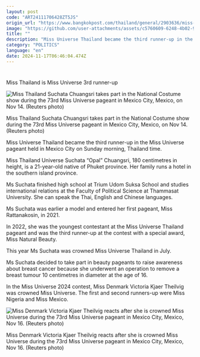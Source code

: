 ```yaml
---
layout: post
code: "ART24111706428ZT5JS"
origin_url: "https://www.bangkokpost.com/thailand/general/2903636/miss-thailand-is-miss-universe-3rd-runner-up"
image: "https://github.com/user-attachments/assets/c5760609-6248-4b02-9154-7cadfd0b3c45"
title: ""
description: "Miss Universe Thailand became the third runner-up in the Miss Universe pageant held in Mexico City on Sunday morning, Thailand time."
category: "POLITICS"
language: "en"
date: 2024-11-17T06:46:04.474Z
---
```


# 

Miss Thailand is Miss Universe 3rd runner-up

![Miss Thailand Suchata Chuangsri takes part in the National Costume show during the 73rd Miss Universe pageant in Mexico City, Mexico, on Nov 14. (Reuters photo)](https://github.com/user-attachments/assets/071c2ff7-9d8d-427c-8168-6d012160f7d5)

Miss Thailand Suchata Chuangsri takes part in the National Costume show during the 73rd Miss Universe pageant in Mexico City, Mexico, on Nov 14. (Reuters photo)

Miss Universe Thailand became the third runner-up in the Miss Universe pageant held in Mexico City on Sunday morning, Thailand time.

Miss Thailand Universe Suchata “Opal” Chuangsri, 180 centimetres in height, is a 21-year-old native of Phuket province. Her family runs a hotel in the southern island province.

Ms Suchata finished high school at Trium Udom Suksa School and studies international relations at the Faculty of Political Science at Thammasat University. She can speak the Thai, English and Chinese languages.

Ms Suchata was earlier a model and entered her first pageant, Miss Rattanakosin, in 2021.

In 2022, she was the youngest contestant at the Miss Universe Thailand pageant and was the third runner-up at the contest with a special award, Miss Natural Beauty.

This year Ms Suchata was crowned Miss Universe Thailand in July.

Ms Suchata decided to take part in beauty pageants to raise awareness about breast cancer because she underwent an operation to remove a breast tumour 10 centimetres in diameter at the age of 16.

In the Miss Universe 2024 contest, Miss Denmark Victoria Kjaer Theilvig was crowned Miss Universe. The first and second runners-up were Miss Nigeria and Miss Mexico.

![Miss Denmark Victoria Kjaer Theilvig reacts after she is crowned Miss Universe during the 73rd Miss Universe pageant in Mexico City, Mexico, Nov 16. (Reuters photo)](https://github.com/user-attachments/assets/a8efe2a2-73b2-4e4b-93ac-9a64bb1052dc)

Miss Denmark Victoria Kjaer Theilvig reacts after she is crowned Miss Universe during the 73rd Miss Universe pageant in Mexico City, Mexico, Nov 16. (Reuters photo)